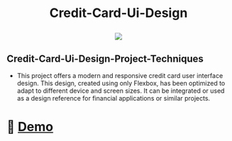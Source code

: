 # <p align="center" id="title">Credit-Card-Ui-Design</p>

<p align="center"><img src="https://github.com/ferdi-ulas/Credit-Card-Ui-Design/blob/main/images/Card%20%C4%B0mage.png"></p>


## Credit-Card-Ui-Design-Project-Techniques

- This project offers a modern and responsive credit card user interface design. This design, created using only Flexbox, has been optimized to adapt to different device and screen sizes. It can be integrated or used as a design reference for financial applications or similar projects.

# 🚀 <a href="https://credit-card-ui-design-azure.vercel.app/" target="_blank">Demo</a>
